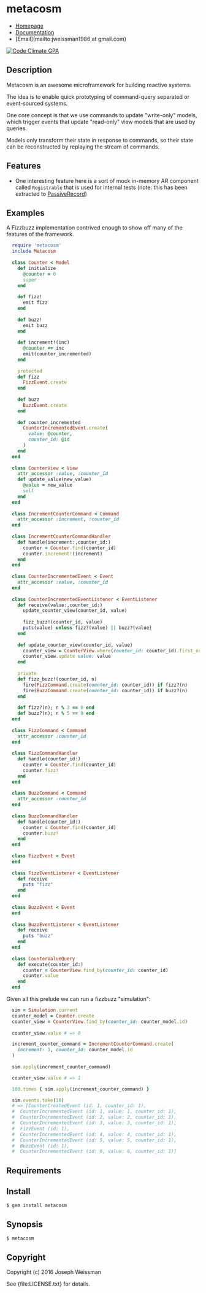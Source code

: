 # metacosm

* [Homepage](https://rubygems.org/gems/metacosm)
* [Documentation](http://rubydoc.info/gems/metacosm/frames)
* [Email](mailto:jweissman1986 at gmail.com)

[![Code Climate GPA](https://codeclimate.com/github/deepcerulean/metacosm/badges/gpa.svg)](https://codeclimate.com/github/deepcerulean/metacosm)

## Description

Metacosm is an awesome microframework for building reactive systems.

The idea is to enable quick prototyping of command-query separated or event-sourced systems.

One core concept is that we use commands to update "write-only" models, 
which trigger events that update "read-only" view models that are used by queries. 

Models only transform their state in response to commands, so their state can be reconstructed by replaying the stream of commands.

## Features

 - One interesting feature here is a sort of mock in-memory AR component called `Registrable` that is used for internal tests (note: this has been extracted to [PassiveRecord](http://github.com/deepcerulean/passive_record))

## Examples

A Fizzbuzz implementation contrived enough to show off many of the features of the framework.

````ruby
  require 'metacosm'
  include Metacosm
  
  class Counter < Model
    def initialize
      @counter = 0
      super
    end
  
    def fizz!
      emit fizz
    end
  
    def buzz!
      emit buzz
    end
  
    def increment!(inc)
      @counter += inc
      emit(counter_incremented)
    end
  
    protected
    def fizz
      FizzEvent.create
    end
  
    def buzz
      BuzzEvent.create
    end
  
    def counter_incremented
      CounterIncrementedEvent.create(
        value: @counter,
        counter_id: @id
      )
    end
  end
  
  class CounterView < View
    attr_accessor :value, :counter_id
    def update_value(new_value)
      @value = new_value
      self
    end
  end
  
  class IncrementCounterCommand < Command
    attr_accessor :increment, :counter_id
  end
  
  class IncrementCounterCommandHandler
    def handle(increment:,counter_id:)
      counter = Counter.find(counter_id)
      counter.increment!(increment)
    end
  end
  
  class CounterIncrementedEvent < Event
    attr_accessor :value, :counter_id
  end
  
  class CounterIncrementedEventListener < EventListener
    def receive(value:,counter_id:)
      update_counter_view(counter_id, value)
  
      fizz_buzz!(counter_id, value)
      puts(value) unless fizz?(value) || buzz?(value)
    end
  
    def update_counter_view(counter_id, value)
      counter_view = CounterView.where(counter_id: counter_id).first_or_create
      counter_view.update value: value
    end
  
    private
    def fizz_buzz!(counter_id, n)
      fire(FizzCommand.create(counter_id: counter_id)) if fizz?(n)
      fire(BuzzCommand.create(counter_id: counter_id)) if buzz?(n)
    end
  
    def fizz?(n); n % 3 == 0 end
    def buzz?(n); n % 5 == 0 end
  end
  
  class FizzCommand < Command
    attr_accessor :counter_id
  end
  
  class FizzCommandHandler
    def handle(counter_id:)
      counter = Counter.find(counter_id)
      counter.fizz!
    end
  end
  
  class BuzzCommand < Command
    attr_accessor :counter_id
  end
  
  class BuzzCommandHandler
    def handle(counter_id:)
      counter = Counter.find(counter_id)
      counter.buzz!
    end
  end
  
  class FizzEvent < Event
  end
  
  class FizzEventListener < EventListener
    def receive
      puts "fizz"
    end
  end
  
  class BuzzEvent < Event
  end
  
  class BuzzEventListener < EventListener
    def receive
      puts "buzz"
    end
  end
  
  class CounterValueQuery
    def execute(counter_id:)
      counter = CounterView.find_by(counter_id: counter_id)
      counter.value
    end
  end
  ````

  Given all this prelude we can run a fizzbuzz "simulation":

````ruby
  sim = Simulation.current
  counter_model = Counter.create
  counter_view = CounterView.find_by(counter_id: counter_model.id)
  
  counter_view.value # => 0

  increment_counter_command = IncrementCounterCommand.create(
    increment: 1, counter_id: counter_model.id
  )
  
  sim.apply(increment_counter_command)

  counter_view.value # => 1

  100.times { sim.apply(increment_counter_command) }

  sim.events.take(10)
  # => [CounterCreatedEvent (id: 1, counter_id: 1),
  #  CounterIncrementedEvent (id: 1, value: 1, counter_id: 1),
  #  CounterIncrementedEvent (id: 2, value: 2, counter_id: 1),
  #  CounterIncrementedEvent (id: 3, value: 3, counter_id: 1),
  #  FizzEvent (id: 1),
  #  CounterIncrementedEvent (id: 4, value: 4, counter_id: 1),
  #  CounterIncrementedEvent (id: 5, value: 5, counter_id: 1),
  #  BuzzEvent (id: 1),
  #  CounterIncrementedEvent (id: 6, value: 6, counter_id: 1)]
````

## Requirements

## Install

    $ gem install metacosm

## Synopsis

    $ metacosm

## Copyright

Copyright (c) 2016 Joseph Weissman

See {file:LICENSE.txt} for details.
